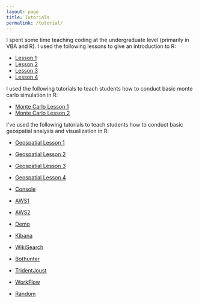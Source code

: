 ```yaml
---
layout: page
title: Tutorials
permalink: /tutorial/
---
```


I spent some time teaching coding at the undergraduate level (primarily in VBA and R).  I used the following lessons to give an introduction to R:


* [Lesson 1](https://dmbeskow.github.io/html/Lesson1.html)
* [Lesson 2](https://dmbeskow.github.io/html/Lesson2.html)
* [Lesson 3](https://dmbeskow.github.io/html/Lesson3.html)
* [Lesson 4](https://dmbeskow.github.io/html/Lesson4.html)

I used the following tutorials to teach students how to conduct basic monte carlo simulation in R:

* [Monte Carlo Lesson 1](https://dmbeskow.github.io/html/MonteCarloR1.html)
* [Monte Carlo Lesson 2](https://dmbeskow.github.io/html/MonteCarloR2.html)

I've used the following tutorials to teach students how to conduct basic geospatial analysis and visualization in R:

* [Geospatial Lesson 1](https://dmbeskow.github.io/html/geo1.html)
* [Geospatial Lesson 2](https://dmbeskow.github.io/html/geo2.html)
* [Geospatial Lesson 3](https://dmbeskow.github.io/html/geo3.html)
* [Geospatial Lesson 4](https://dmbeskow.github.io/html/geo4.html)


* [Console](https://027516788059.signin.aws.amazon.com/console)
* [AWS1](http://ec2-184-72-108-169.compute-1.amazonaws.com/)
* [AWS2](http://ec2-52-87-239-129.compute-1.amazonaws.com/)
* [Demo](http://ec2-54-175-119-249.compute-1.amazonaws.com/)
* [Kibana](http://ec2-54-80-176-238.compute-1.amazonaws.com/)
* [WikiSearch](http://ec2-54-175-119-249.compute-1.amazonaws.com/shiny/rstudio/geoSearchWiki/)
* [Bothunter](https://1drv.ms/p/s!AqUHG_JJp4h7jZVZfIAYOz2UdsBEIg)
* [TridentJoust](https://1drv.ms/p/s!AqUHG_JJp4h7jZVayJssKgt7W70VPA)
* [WorkFlow](https://1drv.ms/p/s!AqUHG_JJp4h7jZVb4dyjEzGqQlqYpg)
* [Random](https://ec2-54-209-34-158.compute-1.amazonaws.com)

